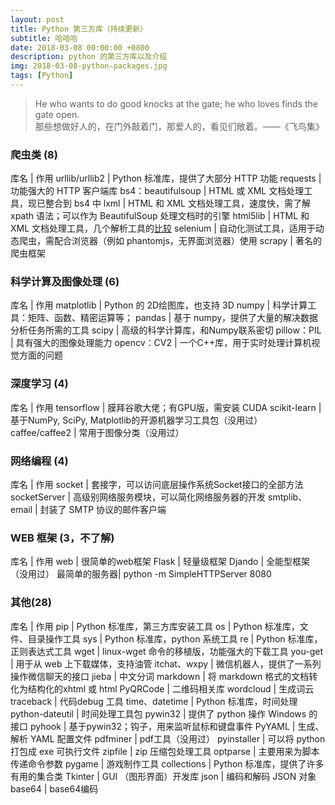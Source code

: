 ```yaml
---
layout: post
title: Python 第三方库（持续更新）
subtitle: 哈哈哈
date: 2018-03-08 00:00:00 +0800
description: python 的第三方库以及介绍
img: 2018-03-08-python-packages.jpg
tags: [Python] 
---
```


> He who wants to do good knocks at the gate; he who loves finds the gate open. <br>
> 那些想做好人的，在门外敲着门，那爱人的，看见们敞着。——《飞鸟集》

### 爬虫类 (8)

库名 | 作用
urllib/urllib2 | Python 标准库，提供了大部分 HTTP 功能
requests | 功能强大的 HTTP 客户端库
bs4：beautifulsoup | HTML 或 XML 文档处理工具，现已整合到 bs4 中
lxml | HTML 和 XML 文档处理工具，速度快，需了解 xpath 语法；可以作为 BeautifulSoup 处理文档时的引擎
html5lib | HTML 和 XML 文档处理工具，几个解析工具的<a href="http://blog.csdn.net/fly_yr/article/details/51553587" target="_blank">比较</a>
selenium | 自动化测试工具，适用于动态爬虫，需配合浏览器（例如 phantomjs，无界面浏览器）使用
scrapy | 著名的爬虫框架

### 科学计算及图像处理 (6)

库名 | 作用
matplotlib | Python 的 2D绘图库，也支持 3D
numpy | 科学计算工具：矩阵、函数、精密运算等；
pandas | 基于 numpy，提供了大量的解决数据分析任务所需的工具
scipy | 高级的科学计算库，和Numpy联系密切
pillow：PIL | 具有强大的图像处理能力
opencv：CV2 | 一个C++库，用于实时处理计算机视觉方面的问题

### 深度学习 (4)

库名 | 作用
tensorflow | 膜拜谷歌大佬；有GPU版，需安装 CUDA
scikit-learn | 基于NumPy, SciPy, Matplotlib的开源机器学习工具包（没用过）
caffee/caffee2 | 常用于图像分类（没用过）

### 网络编程 (4)

库名 | 作用
socket | 套接字，可以访问底层操作系统Socket接口的全部方法
socketServer | 高级别网络服务模块，可以简化网络服务器的开发
smtplib、email | 封装了 SMTP 协议的邮件客户端

### WEB 框架 (3，不了解)

库名 | 作用
web | 很简单的web框架
Flask | 轻量级框架
Djando | 全能型框架（没用过）
最简单的服务器| python -m SimpleHTTPServer 8080

### 其他(28)

库名 | 作用
pip | Python 标准库，第三方库安装工具
os | Python 标准库，文件、目录操作工具
sys | Python 标准库，python 系统工具
re | Python 标准库，正则表达式工具
wget | linux-wget 命令的移植版，功能强大的下载工具
you-get | 用于从 web 上下载媒体，支持油管
itchat、wxpy | 微信机器人，提供了一系列操作微信聊天的接口
jieba | 中文分词
markdown | 将 markdown 格式的文档转化为结构化的xhtml 或 html
PyQRCode | 二维码相关库
wordcloud | 生成词云
traceback | 代码debug 工具
time、datetime | Python 标准库，时间处理
python-dateutil | 时间处理工具包
pywin32 | 提供了 python 操作 Windows 的接口
pyhook | 基于pywin32；钩子，用来监听鼠标和键盘事件
PyYAML | 生成、解析 YAML 配置文件
pdfminer | pdf工具（没用过）
pyinstaller | 可以将 python 打包成 exe 可执行文件
zipfile | zip 压缩包处理工具
optparse | 主要用来为脚本传递命令参数
pygame | 游戏制作工具
collections | Python 标准库，提供了许多有用的集合类
Tkinter | GUI （图形界面）开发库
json | 编码和解码 JSON 对象
base64 | base64编码

